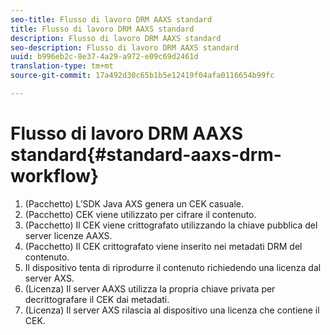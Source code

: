 ```yaml
---
seo-title: Flusso di lavoro DRM AAXS standard
title: Flusso di lavoro DRM AAXS standard
description: Flusso di lavoro DRM AAXS standard
seo-description: Flusso di lavoro DRM AAXS standard
uuid: b996eb2c-8e37-4a29-a972-e09c69d2461d
translation-type: tm+mt
source-git-commit: 17a492d30c65b1b5e12419f04afa0116654b99fc

---
```



# Flusso di lavoro DRM AAXS standard{#standard-aaxs-drm-workflow}

1. (Pacchetto) L’SDK Java AXS genera un CEK casuale.
1. (Pacchetto) CEK viene utilizzato per cifrare il contenuto.
1. (Pacchetto) Il CEK viene crittografato utilizzando la chiave pubblica del server licenze AAXS.
1. (Pacchetto) Il CEK crittografato viene inserito nei metadati DRM del contenuto.
1. Il dispositivo tenta di riprodurre il contenuto richiedendo una licenza dal server AXS.
1. (Licenza) Il server AAXS utilizza la propria chiave privata per decrittografare il CEK dai metadati.
1. (Licenza) Il server AXS rilascia al dispositivo una licenza che contiene il CEK.

